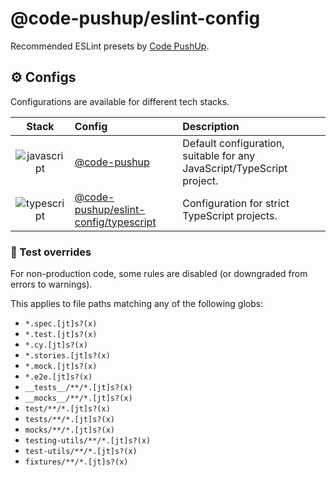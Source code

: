 # @code-pushup/eslint-config

Recommended ESLint presets by [Code PushUp](https://github.com/code-pushup/cli/tree/main/packages/cli).

<!-- begin autogenerated -->

## ⚙️ Configs

Configurations are available for different tech stacks.

| Stack | Config | Description |
| :-: | :-- | :-- |
| ![javascript](https://raw.githubusercontent.com/code-pushup/eslint-config/main/docs/icons/javascript.png) | [@code-pushup](https://github.com/code-pushup/eslint-config/blob/main/docs/index.md) | Default configuration, suitable for any JavaScript/TypeScript project. |
| ![typescript](https://raw.githubusercontent.com/code-pushup/eslint-config/main/docs/icons/typescript.png) | [@code-pushup/eslint-config/typescript](https://github.com/code-pushup/eslint-config/blob/main/docs/typescript.md) | Configuration for strict TypeScript projects. |

### 🧪 Test overrides

For non-production code, some rules are disabled (or downgraded from errors to warnings).

This applies to file paths matching any of the following globs:

- `*.spec.[jt]s?(x)`
- `*.test.[jt]s?(x)`
- `*.cy.[jt]s?(x)`
- `*.stories.[jt]s?(x)`
- `*.mock.[jt]s?(x)`
- `*.e2e.[jt]s?(x)`
- `__tests__/**/*.[jt]s?(x)`
- `__mocks__/**/*.[jt]s?(x)`
- `test/**/*.[jt]s?(x)`
- `tests/**/*.[jt]s?(x)`
- `mocks/**/*.[jt]s?(x)`
- `testing-utils/**/*.[jt]s?(x)`
- `test-utils/**/*.[jt]s?(x)`
- `fixtures/**/*.[jt]s?(x)`

<!-- end autogenerated -->
